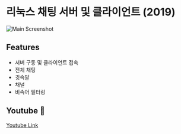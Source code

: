# 리눅스 채팅 서버 및 클라이언트 (2019) 

![Main Screenshot](https://jtj8412.github.io/resources/imgs/linux-chat/main.png)  

## Features  
- 서버 구동 및 클라이언트 접속
- 전체 채팅
- 귓속말
- 채널
- 비속어 필터링

## Youtube :movie_camera:
[Youtube Link](https://www.youtube.com/watch?v=2wGKljrHOYA)  
